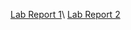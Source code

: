 [Lab Report 1](https://salbybba.github.io/cse15l-lab-reports/lab-report-1-week-2.html)\\
[Lab Report 2](https://salbybba.github.io/cse15l-lab-reports/lab-report-2-week-4.html)
